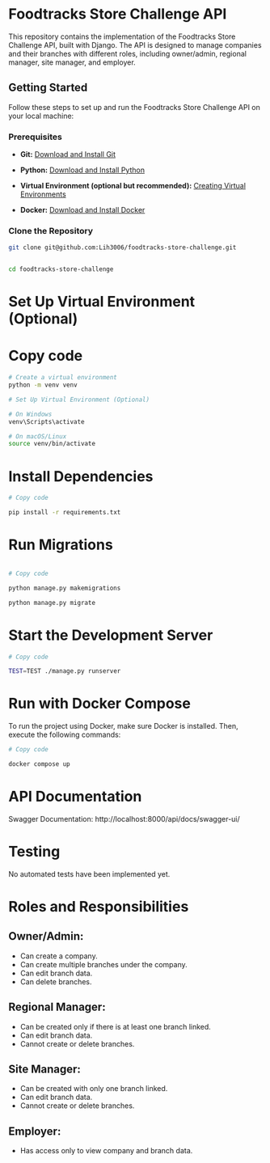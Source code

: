 # Foodtracks Store Challenge API

This repository contains the implementation of the Foodtracks Store Challenge API, built with Django. The API is designed to manage companies and their branches with different roles, including owner/admin, regional manager, site manager, and employer.

## Getting Started

Follow these steps to set up and run the Foodtracks Store Challenge API on your local machine:

### Prerequisites

- **Git:** [Download and Install Git](https://git-scm.com/book/en/v2/Getting-Started-Installing-Git)

- **Python:** [Download and Install Python](https://www.python.org/downloads/)
- **Virtual Environment (optional but recommended):** [Creating Virtual Environments](https://docs.python.org/3/tutorial/venv.html)
- **Docker:** [Download and Install Docker](https://www.docker.com/products/docker-desktop)


### Clone the Repository

```bash
git clone git@github.com:Lih3006/foodtracks-store-challenge.git


cd foodtracks-store-challenge

```
# Set Up Virtual Environment (Optional)

# Copy code
````bash
# Create a virtual environment
python -m venv venv

# Set Up Virtual Environment (Optional)

# On Windows
venv\Scripts\activate

# On macOS/Linux
source venv/bin/activate
````

# Install Dependencies

````bash
# Copy code

pip install -r requirements.txt
````
# Run Migrations


```bash

# Copy code

python manage.py makemigrations

python manage.py migrate


````
# Start the Development Server


````bash
# Copy code

TEST=TEST ./manage.py runserver 

````



# Run with Docker Compose
To run the project using Docker, make sure Docker is installed. Then, execute the following commands:


````bash
# Copy code

docker compose up 
````

# API Documentation

Swagger Documentation: http://localhost:8000/api/docs/swagger-ui/


# Testing
No automated tests have been implemented yet. 

# Roles and Responsibilities

## Owner/Admin:

- Can create a company.
- Can create multiple branches under the company.
- Can edit branch data.
- Can delete branches.

## Regional Manager:

- Can be created only if there is at least one branch linked.
- Can edit branch data.
- Cannot create or delete branches.

## Site Manager:

- Can be created with only one branch linked.
- Can edit branch data.
- Cannot create or delete branches.

## Employer:

- Has access only to view company and branch data.